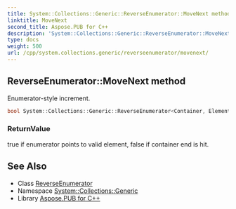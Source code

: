 ```yaml
---
title: System::Collections::Generic::ReverseEnumerator::MoveNext method
linktitle: MoveNext
second_title: Aspose.PUB for C++
description: 'System::Collections::Generic::ReverseEnumerator::MoveNext method. Enumerator-style increment in C++.'
type: docs
weight: 500
url: /cpp/system.collections.generic/reverseenumerator/movenext/
---
```

## ReverseEnumerator::MoveNext method


Enumerator-style increment.

```cpp
bool System::Collections::Generic::ReverseEnumerator<Container, Element>::MoveNext() override
```


### ReturnValue

true if enumerator points to valid element, false if container end is hit.

## See Also

* Class [ReverseEnumerator](../)
* Namespace [System::Collections::Generic](../../)
* Library [Aspose.PUB for C++](../../../)
